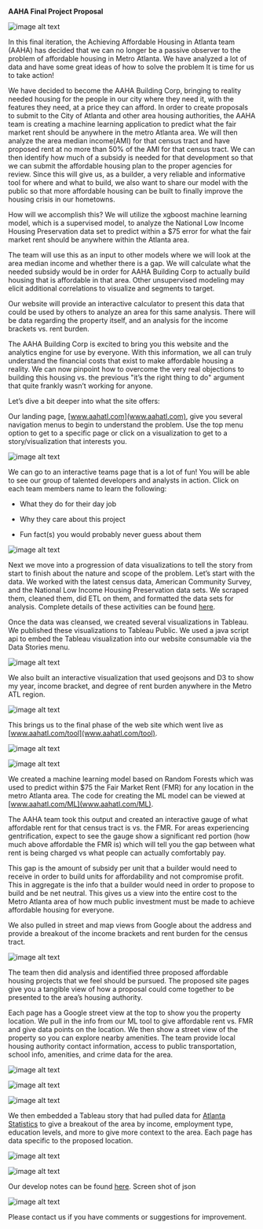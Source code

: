 **AAHA Final Project Proposal**

![image alt text](image_0.png)

In this final iteration, the Achieving Affordable Housing in Atlanta team (AAHA) has decided that we can no longer be a passive observer to the problem of affordable housing in Metro Atlanta.  We have analyzed a lot of data and have some great ideas of how to solve the problem  It is time for us to take action!  

We have decided to become the AAHA Building Corp, bringing to reality needed housing for the people in our city where they need it, with the features they need, at a price they can afford.  In order to create proposals to submit to the City of Atlanta and other area housing authorities, the AAHA team is creating a machine learning application to predict what the fair market rent should be anywhere in the metro Atlanta area.  We will then analyze the area median income(AMI) for that census tract and have proposed rent at no more than 50% of the AMI for that census tract.  We can then identify how much of a subsidy is needed for that development so that we can submit the affordable housing plan to the proper agencies for review.   Since this will give us, as a builder, a very reliable and informative tool for where and what to build, we also want to share our model with the public so that more affordable housing can be built to finally improve the housing crisis in our hometowns.

How will we accomplish this?  We will utilize the xgboost machine learning model, which is a  supervised model,  to analyze the National Low Income Housing Preservation data set to predict within a $75 error for what the fair market rent should be anywhere within the Atlanta area.  

The team will use this as an input to other models where we will look at the area median income and whether there is a gap.  We will calculate what the needed subsidy would be in order for AAHA Building Corp to actually build housing that is affordable in that area.  Other unsupervised modeling may elicit additional correlations to visualize and segments to target.

Our website will provide an interactive calculator to present this  data that could be used by others to analyze an area for this same analysis.  There will be data regarding the property itself, and an analysis for the income brackets vs. rent burden.

The AAHA Building Corp is excited to bring you this website and the analytics engine for use by everyone.  With this information, we all can truly understand the financial costs that exist to make affordable housing a reality.  We can now pinpoint how to overcome the very real objections to building this housing vs. the previous "it’s the right thing to do" argument that quite frankly wasn’t working for anyone. 

Let’s dive a bit deeper into what the site offers:

Our landing page, [www.aahatl.com](www.aahatl.com),  give you several navigation menus to begin to understand the problem.  Use the top menu option to get to a specific page or click on a visualization to get to a story/visualization that interests you.

![image alt text](image_1.png)

We can go to an interactive teams page that is a lot of fun!  You will be able to see our group of talented developers and analysts in action.  Click on each team members name to learn the following:

* What they do for their day job

* Why they care about this project

* Fun fact(s) you would probably never guess about them

![image alt text](image_2.png)

Next we move into a progression of data visualizations to tell the story from start to finish about the nature and scope of the problem.  Let’s start with the data.  We worked with the latest census data, American Community Survey, and the National Low Income Housing Preservation data sets.  We scraped them, cleaned them, did ETL on them, and formatted the data sets for analysis.  Complete details of these activities can be found [here](https://drive.google.com/drive/u/0/folders/1HhD_gNlLlDaVNJZR9BizpSb3LnXUH8w7).  

Once the data was cleansed, we created several visualizations in Tableau.  We published these visualizations to Tableau Public.  We used a java script api to embed the Tableau visualization into our website consumable via the Data Stories menu.

![image alt text](image_3.png)

We also built an interactive visualization that used geojsons and D3 to show my year, income bracket, and degree of rent burden anywhere in the Metro ATL region.

![image alt text](image_4.png)

This brings us to the final phase of the web site which went live as [www.aahatl.com/tool](www.aahatl.com/tool).

![image alt text](image_5.png)

![image alt text](image_6.png)

 We created a machine learning model based on Random Forests which was used to predict within $75 the Fair Market Rent (FMR) for any location in the metro Atlanta area.  The code for creating the ML model can be viewed at [www.aahatl.com/ML](www.aahatl.com/ML). 

The AAHA team took this output and created an interactive gauge of what affordable rent for that census tract is vs. the FMR.  For areas experiencing gentrification, expect to see the gauge show a significant red portion (how much above affordable the FMR is) which will tell you the gap between what rent is being charged vs what people can actually comfortably pay.  

This gap is the amount of subsidy per unit that a builder would need to receive in order to build units for affordability and not compromise profit.  This in aggregate is the info that a builder would need in order to propose to build and be net neutral.  This gives us a view into the entire cost to the Metro Atlanta area of how much public investment must be made to achieve affordable housing for everyone.

We also pulled in street and map views from Google about the address and provide a breakout of the income brackets and rent burden for the census tract.

![image alt text](image_7.png)

The team then did analysis and identified three proposed affordable housing projects that we feel should be pursued.  The proposed site pages give you a tangible view of how a proposal could come together to be presented to the area’s housing authority.

Each page has a Google street view at the top to show you the property location.  We pull in the info from our ML tool to give affordable rent vs. FMR and give data points on the location.  We then show a street view of the property so you can explore nearby amenities.  The team provide local housing authority contact information, access to public transportation, school info, amenities, and crime data for the area.

![image alt text](image_8.png)

![image alt text](image_9.png)

![image alt text](image_10.png)

We then embedded a Tableau story that had pulled data for [Atlanta Statistics](http://statisticalatlas.com/) to give a breakout of the area by income, employment type, education levels, and more to give more context to the area.  Each page has data specific to the proposed location.

![image alt text](image_11.png)

![image alt text](image_12.png)

Our develop notes can be found [here](https://docs.google.com/document/d/1LHlZr4NY2PQUCGCWb017QfirztOb8pnJ5i7DZHfRHB4/edit?usp=sharing).  Screen shot of json 

![image alt text](image_13.png)

Please contact us if you have comments or suggestions for improvement.

 

